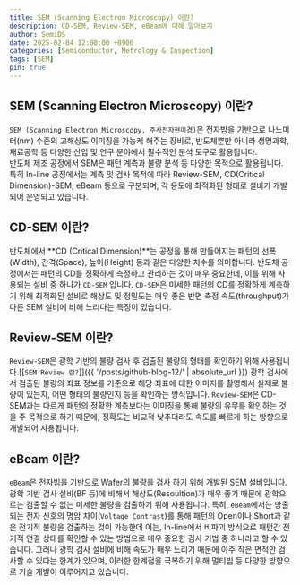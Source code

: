 ```yaml
---
title: SEM (Scanning Electron Microscopy) 이란?
description: CD-SEM, Review-SEM, eBeam에 대해 알아보기
author: SemiDS
date: 2025-02-04 12:00:00 +0900
categories: [Semiconductor, Metrology & Inspection]
tags: [SEM]
pin: true
---
```


## SEM (Scanning Electron Microscopy) 이란?
`SEM (Scanning Electron Microscopy, 주사전자현미경)`은 전자빔을 기반으로 나노미터(nm) 수준의 고해상도 이미징을 가능케 해주는 장비로, 반도체뿐만 아니라 생명과학, 재료공학 등 다양한 산업 및 연구 분야에서 필수적인 분석 도구로 활용됩니다.  
반도체 제조 공정에서 SEM은 패턴 계측과 불량 분석 등 다양한 목적으로 활용됩니다. 특히 In-line 공정에서는 계측 및 검사 목적에 따라 Review-SEM, CD(Critical Dimension)-SEM, eBeam 등으로 구분되며, 각 용도에 최적화된 형태로 설비가 개발되어 운영되고 있습니다.

## CD-SEM 이란?
반도체에서 **CD (Critical Dimension)**는 공정을 통해 만들어지는 패턴의 선폭(Width), 간격(Space), 높이(Height) 등과 같은 다양한 치수를 의미합니다. 반도체 공정에서는 패턴의 CD를 정확하게 측정하고 관리하는 것이 매우 중요한데, 이를 위해 사용되는 설비 중 하나가 `CD-SEM` 입니다. `CD-SEM`은 미세한 패턴의 CD를 정확하게 계측하기 위해 최적화된 설비로 해상도 및 정밀도는 매우 좋은 반면 측정 속도(throughput)가 다른 SEM 설비에 비해 느리다는 특징이 있습니다. 

## Review-SEM 이란?
`Review-SEM`은 광학 기반의 불량 검사 후 검출된 불량의 형태를 확인하기 위해 사용됩니다.[[`SEM Review 란?`]]({{ '/posts/github-blog-12/' | absolute_url }}) 광학 검사에서 검출된 불량의 좌표 정보를 기준으로 해당 좌표에 대한 이미지를 촬영해서 실제로 불량이 있는지, 어떤 형태의 불량인지 등을 확인하는 방식입니다. `Review-SEM`은 CD-SEM과는 다르게 패턴의 정확한 계측보다는 이미징을 통해 불량의 유무를 확인하는 것을 주 목적으로 하기 때문에, 정확도는 비교적 낮추더라도 속도를 빠르게 하는 방향으로 개발되어 사용됩니다.

## eBeam 이란?
`eBeam`은 전자빔을 기반으로 Wafer의 불량을 검사 하기 위해 개발된 SEM 설비입니다. 광학 기반 검사 설비(BF 등)에 비해서 해상도(Resoultion)가 매우 좋기 때문에 광학으로는 검출할 수 없는 미세한 불량을 검출하기 위해 사용됩니다. 특히, `eBeam`에서는 방출되는 전자 신호의 명암 차이(`Voltage Contrast`)를 통해 패턴의 Open이나 Short과 같은 전기적 불량을 검출하는 것이 가능한데 이는, In-line에서 비파괴 방식으로 패턴간 전기적 연결 상태를 확인할 수 있는 방법으로 매우 중요한 검사 기법 중 하나라고 할 수 있습니다. 그러나 광학 검사 설비에 비해 속도가 매우 느리기 때문에 아주 작은 면적만 검사할 수 있다는 한계가 있으며, 이러한 한계점을 극복하기 위해 멀티빔 등 다양한 방향으로 기술 개발이 이루어지고 있습니다.